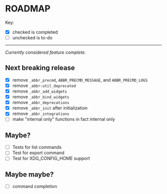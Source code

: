 # ROADMAP

Key:

- [x] checked is completed
- [ ] unchecked is to-do

---

_Currently considered feature complete._

## Next breaking release

- [x] remove `_abbr_precmd`, `ABBR_PRECMD_MESSAGE`, and `ABBR_PRECMD_LOGS`
- [x] remove `_abbr:util_deprecated`
- [x] remove `_abbr_add_widgets`
- [x] remove `_abbr_bind_widgets`
- [x] remove `_abbr_deprecations`
- [x] remove `_abbr_init` after initialization
- [x] remove `_abbr_integrations`
- [ ] make "internal only" functions in fact internal only

## Maybe?

- [ ] Tests for list commands
- [ ] Test for export command
- [ ] Test for XDG_CONFIG_HOME support

## Maybe maybe?

- [ ] command completion
